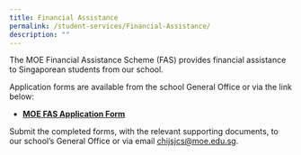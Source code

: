 ```yaml
---
title: Financial Assistance
permalink: /student-services/Financial-Assistance/
description: ""
---
```

The MOE Financial Assistance Scheme (FAS) provides financial assistance to Singaporean students from our school.

  

Application forms are available from the school General Office or via the link below:

*   **[MOE FAS Application Form](/files/Useful%20Links/Financial%20Assistance/MOE%20FAS%20Application%20Form%20Oct%202022.pdf)**

  

Submit the completed forms, with the relevant supporting documents, to our school’s General Office or via email [chijsjcs@moe.edu.sg](mailto:chijsjcs@moe.edu.sg).